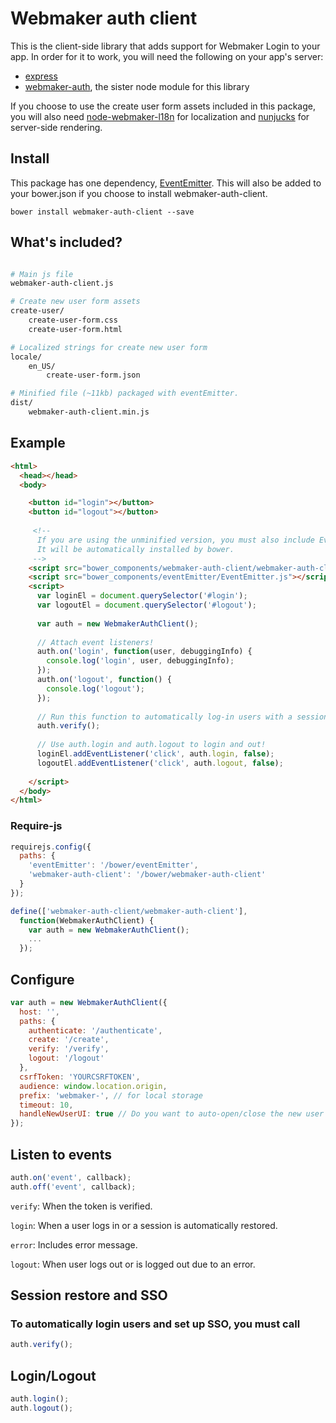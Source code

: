 # Webmaker auth client

This is the client-side library that adds support for Webmaker Login to your app. In order for it to work, you will need the following on your app's server:

* [express](https://github.com/visionmedia/express)
* [webmaker-auth](https://github.com/mozilla/webmaker-auth), the sister node module for this library

If you choose to use the create user form assets included in this package, you will also need [node-webmaker-l18n](https://github.com/mozilla/node-webmaker-i18n) for localization and [nunjucks](https://github.com/jlongster/nunjucks) for server-side rendering.

## Install

This package has one dependency, [EventEmitter](https://github.com/Wolfy87/EventEmitter). This will also be added to your bower.json if you choose to install webmaker-auth-client.

```
bower install webmaker-auth-client --save
```


## What's included?

```bash

# Main js file
webmaker-auth-client.js

# Create new user form assets
create-user/
    create-user-form.css
    create-user-form.html

# Localized strings for create new user form
locale/
    en_US/
        create-user-form.json

# Minified file (~11kb) packaged with eventEmitter.
dist/
    webmaker-auth-client.min.js
```


## Example

```html
<html>
  <head></head>
  <body>

    <button id="login"></button>
    <button id="logout"></button>
    
     <!--
      If you are using the unminified version, you must also include EventEmitter.js
      It will be automatically installed by bower.
     -->
    <script src="bower_components/webmaker-auth-client/webmaker-auth-client.js"></script>
    <script src="bower_components/eventEmitter/EventEmitter.js"></script>
    <script>
      var loginEl = document.querySelector('#login');
      var logoutEl = document.querySelector('#logout');
      
      var auth = new WebmakerAuthClient();
    
      // Attach event listeners!
      auth.on('login', function(user, debuggingInfo) {
        console.log('login', user, debuggingInfo);
      });
      auth.on('logout', function() {
        console.log('logout');
      });
    
      // Run this function to automatically log-in users with a session set.
      auth.verify();
      
      // Use auth.login and auth.logout to login and out!
      loginEl.addEventListener('click', auth.login, false);
      logoutEl.addEventListener('click', auth.logout, false);
    
    </script>
  </body>
</html>
```

### Require-js

```js
requirejs.config({
  paths: {
    'eventEmitter': '/bower/eventEmitter',
    'webmaker-auth-client': '/bower/webmaker-auth-client'
  }
});

define(['webmaker-auth-client/webmaker-auth-client'],
  function(WebmakerAuthClient) {
    var auth = new WebmakerAuthClient();
    ...
  });
```


## Configure

```js
var auth = new WebmakerAuthClient({
  host: '',
  paths: {
    authenticate: '/authenticate',
    create: '/create',
    verify: '/verify',
    logout: '/logout'
  },
  csrfToken: 'YOURCSRFTOKEN',
  audience: window.location.origin,
  prefix: 'webmaker-', // for local storage
  timeout: 10,
  handleNewUserUI: true // Do you want to auto-open/close the new user UI?
});
```

## Listen to events

```js
auth.on('event', callback);
auth.off('event', callback);
```

`verify`: When the token is verified.

`login`: When a user logs in or a session is automatically restored.

`error`: Includes error message.

`logout`: When user logs out or is logged out due to an error.

## Session restore and SSO 
### To automatically login users and set up SSO, you must call
```js
auth.verify();
```

## Login/Logout

```js
auth.login();
auth.logout();
```
